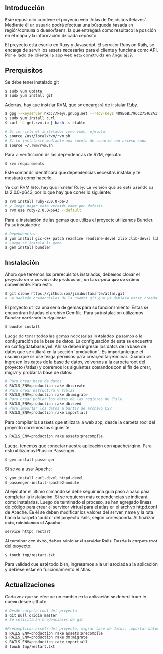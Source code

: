 ## Introducción

Este repositorio contiene el proyecto web 'Atlas de Depósitos Relaves'. Mediante él un usuario podrá efectuar una búsqueda basada en región/comuna o dueño/faena, la que entregará como resultado la posición en el mapa y la información de cada depósito.

El proyecto está escrito en Ruby y Javascript. El servidor Ruby on Rails, se encarga de servir los assets necesarios para el cliente y funciona como API. Por el lado del cliente, la app web está construida en AngulajJS.  


## Prerquisitos
  
Se debe tener instalado git

```sh
$ sudo yum update
$ sudo yum install git
```

Además, hay que instalar RVM, que se encargará de instalar Ruby.

```sh
$ gpg --keyserver hkp://keys.gnupg.net --recv-keys 409B6B1796C275462A1703113804BB82D39DC0E3
$ sudo yum install curl
$ curl -L get.rvm.io | bash -s stable

# Si corriste el instalador como sudo, ejecuta:
$ source /usr/local/rvm/rvm.sh
# Si lo instalaste mediante una cuenta de usuario con acceso sudo:
$ source ~/.rvm/rvm.sh
```
Para la verificación de las dependencias de RVM, ejecuta:
```sh
$ rvm requirements
```
Este comando identificará qué dependencias necesitas instalar y te mostrará cómo hacerlo.

Ya con RVM listo, hay que instalar Ruby. La versión que se está usando es la 2.0.0-p643, por lo que hay que correr lo siguiente:
```sh
$ rvm install ruby-2.0.0-p643
# y luego dejar esta versión como por defecto
$ rvm use ruby-2.0.0-p643 --default
```

Para la instalación de las gemas que utiliza el proyecto utilizamos Bundler. Pa su instalación:
```sh
# Dependencias
$ yum install gcc-c++ patch readline readline-devel zlib zlib-devel libyaml-devel libffi-devel openssl-devel make bzip2 autoconf automake libtool bison iconv-devel ruby-devel libxml2 libxml2-devel libxslt libxslt-devel
# Luego se instala la gema
$ gem install bundler
```

## Instalación

Ahora que tenemos los prerequisitos instalados, debemos clonar el proyecto en el servidor de producción, en la carpeta que se estime conveniente. Para esto:

```sh
$ git clone https://github.com/jimibustamante/atlas.git
# Se pedirán credenciales de la cuenta git que ya debiese estar creada.
```

El proyecto utiliza una seria de gemas para su funcionamiento. Estas se encuentran listadas el archivo Gemfile. Para su instalación utilizamos Bundler corriendo lo siguiente:

```sh
$ bundle install
```

Luego de tener todas las gemas necesarias instaladas, pasamos a la configuración de la base de datos. La configuración de esta se encuentra en config/database.yml. Ahí se deben ingresar los datos de la base de datos que se utiliará en la sección 'production:'. Es importante que el usuario que se use tenga permisos para crear/editar/eliminar.
Cuando se ingresen los datos de la base de datos, volvemos a la carpeta root del proyecto (/atlas) y corremos los siguientes comandos con el fin de crear, migrar y problar la base de datos:

```sh
# Para crear base de datos
$ RAILS_ENV=production rake db:create
# Para crear estructura y tablas
$ RAILS_ENV=production rake db:migrate
# Para crear poblar los datos de las regiones de Chile
$ RAILS_ENV=production rake db:seed
# Para importar los datos a bartir de archivo CSV
$ RAILS_ENV=production rake import:all
```

Para compilar los assets que utilizara la web app, desde la carpeta root del proyecto corremos los siguiente:
```sh
$ RAILS_ENV=production rake assets:precompile
```

Luego, tenemos que conectar nuestra aplicación con apache/nginx. Para esto utilizamos Phusion Passenger.

```sh
$ gem install passenger 
```

Si se va a usar Apache:
```sh
$ yum install curl-devel httpd-devel   
$ passenger-install-apache2-module
```
Al ejecutar el último comando se debe seguir una guia paso a paso para completar la instalación. Si se requieren más dependencias se indicará cómo instalarlas.
Luego de terminado el proceso, se han agregado lineas de código para crear el servidor virtual para el atlas en el archivo httpd.conf de Apache. En él se deben modificar los valores del server_name y la ruta hacia la carpeta 'public' del proyecto Rails, según corresponda.
Al finalizar esto, reiniciamos el Apache:
```sh
service httpd restart 
```

Al terminar con éxito, debes reiniciar el servidor Rails. Desde la carpeta root del proyecto:
```sh
$ touch tmp/restart.txt
```

Para validad que esté todo bien, ingresamos a la url asociada a la aplicación y debiese estar en funcionamiento el Atlas.

## Actualizaciones

Cada vez que se efectue un cambio en la aplicación se deberá traer lo nuevo desde github:
```sh
# Desde carpeta root del proyecto
$ git pull origin master
# Se solicitarán credenciales de git

#Precomplicar assets del proyecto, migrar base de datos, importar datos desde CSV y reiniciar servicio:
$ RAILS_ENV=production rake assets:precompile
$ RAILS_ENV=production rake dm:migrate
$ RAILS_ENV=production rake import:all
$ touch tmp/restart.txt
```

